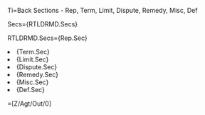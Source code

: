 Ti=Back Sections - Rep, Term, Limit, Dispute, Remedy, Misc, Def

Secs={RTLDRMD.Secs}

RTLDRMD.Secs={Rep.Sec}<li>{Term.Sec}<li>{Limit.Sec}<li>{Dispute.Sec}<li>{Remedy.Sec}<li>{Misc.Sec}<li>{Def.Sec}

=[Z/Agt/Out/0]
